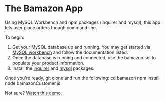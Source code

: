 # The Bamazon App
Using MySQL Workbench and npm packages (inquirer and mysql), this app lets user place orders though command line.

To begin:

1. Get your MySQL database up and running. You may get started via [MySQL workbench](https://dev.mysql.com/downloads/workbench/) and follow the documentation listed. 
1. Once the database is running and connected, use the bamazon.sql to populate your product information. 
1. Install the [inquirer](https://www.npmjs.com/package/inquirer) and [mysql](https://www.npmjs.com/package/mysql) packages.

Once you're ready, git clone and run the following:
    cd bamazon
    npm install
    node bamazonCustomer.js

Not sure? [Watch this demo.](https://www.useloom.com/share/651db33c1abb436e8c0800258bd745bd)

